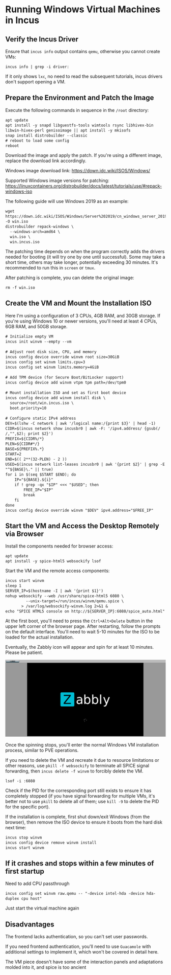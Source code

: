 # Running Windows Virtual Machines in Incus

## Verify the Incus Driver

Ensure that `incus info` output contains `qemu`, otherwise you cannot create VMs:

```shell
incus info | grep -i driver:
```

If it only shows `lxc`, no need to read the subsequent tutorials, incus drivers don't support opening a VM.

## Prepare the Environment and Patch the Image

Execute the following commands in sequence in the `/root` directory:

```shell
apt update
apt install -y snapd libguestfs-tools wimtools rsync libhivex-bin libwin-hivex-perl genisoimage || apt install -y mkisofs
snap install distrobuilder --classic
# reboot to load some config
reboot
```

Download the image and apply the patch. If you're using a different image, replace the download link accordingly.

Windows image download link: https://down.idc.wiki/ISOS/Windows/

Supported Windows image versions for patching: https://linuxcontainers.org/distrobuilder/docs/latest/tutorials/use/#repack-windows-iso

The following guide will use Windows 2019 as an example:

```shell
wget https://down.idc.wiki/ISOS/Windows/Server%202019/cn_windows_server_2019_updated_july_2020_x64_dvd_2c9b67da.iso -O win.iso
distrobuilder repack-windows \
  --windows-arch=amd64 \
  win.iso \
  win.incus.iso
```

The patching time depends on when the program correctly adds the drivers needed for booting (it will try one by one until successful). Some may take a short time, others may take longer, potentially exceeding 30 minutes. It's recommended to run this in `screen` or `tmux`.

After patching is complete, you can delete the original image:

```shell
rm -f win.iso
```

## Create the VM and Mount the Installation ISO

Here I'm using a configuration of 3 CPUs, 4GB RAM, and 30GB storage. If you're using Windows 10 or newer versions, you'll need at least 4 CPUs, 6GB RAM, and 50GB storage.

```shell
# Initialize empty VM
incus init winvm --empty --vm

# Adjust root disk size, CPU, and memory
incus config device override winvm root size=30GiB
incus config set winvm limits.cpu=3
incus config set winvm limits.memory=4GiB

# Add TPM device (for Secure Boot/BitLocker support)
incus config device add winvm vtpm tpm path=/dev/tpm0

# Mount installation ISO and set as first boot device
incus config device add winvm install disk \
  source=/root/win.incus.iso \
  boot.priority=10

# Configure static IPv4 address
DEV=$(lshw -C network | awk '/logical name:/{print $3}' | head -1)
CIDR=$(incus network show incusbr0 | awk -F: '/ipv4.address/ {gsub(/ /,"",$2); print $2}')
PREFIX=${CIDR%/*}             
PLEN=${CIDR#*/}              
BASE=${PREFIX%.*}            
START=2                      
END=$(( 2**(32-PLEN) - 2 ))
USED=$(incus network list-leases incusbr0 | awk '{print $2}' | grep -E "^${BASE}\." || true)
for i in $(seq $START $END); do
    IP="${BASE}.${i}"
    if ! grep -qx "$IP" <<< "$USED"; then
        FREE_IP="$IP"
        break
    fi
done
incus config device override winvm "$DEV" ipv4.address="$FREE_IP"
```

## Start the VM and Access the Desktop Remotely via Browser

Install the components needed for browser access:

```shell
apt update
apt install -y spice-html5 websockify lsof
```

Start the VM and the remote access components:

```shell
incus start winvm
sleep 1
SERVER_IP=$(hostname -I | awk '{print $1}')
nohup websockify --web /usr/share/spice-html5 6080 \
         --unix-target=/run/incus/winvm/qemu.spice \
       > /var/log/websockify-winvm.log 2>&1 &
echo "SPICE HTML5 console on http://${SERVER_IP}:6080/spice_auto.html"
```

At the first boot, you'll need to press the `Ctrl+Alt+Delete` button in the upper left corner of the browser page. After restarting, follow the prompts on the default interface. You'll need to wait 5-10 minutes for the ISO to be loaded for the actual installation.

Eventually, the Zabbly icon will appear and spin for at least 10 minutes. Please be patient.

![](images/win1.png)

Once the spinning stops, you'll enter the normal Windows VM installation process, similar to PVE operations.

If you need to delete the VM and recreate it due to resource limitations or other reasons, use `pkill -f websockify` to terminate all SPICE signal forwarding, then `incus delete -f winvm` to forcibly delete the VM.

```shell
lsof -i :6080
```

Check if the PID for the corresponding port still exists to ensure it has completely stopped (if you have signal forwarding for multiple VMs, it's better not to use `pkill` to delete all of them; use `kill -9` to delete the PID for the specific port).

If the installation is complete, first shut down/exit Windows (from the browser), then remove the ISO device to ensure it boots from the hard disk next time:

```shell
incus stop winvm
incus config device remove winvm install
incus start winvm
```

## If it crashes and stops within a few minutes of first startup

Need to add CPU passthrough

```shell
incus config set winvm raw.qemu -- "-device intel-hda -device hda-duplex cpu host"
```

Just start the virtual machine again

## Disadvantages

The frontend lacks authentication, so you can't set user passwords.

If you need frontend authentication, you'll need to use `Guacamole` with additional settings to implement it, which won't be covered in detail here.

The VM piece doesn't have some of the interaction panels and adaptations molded into it, and spice is too ancient

